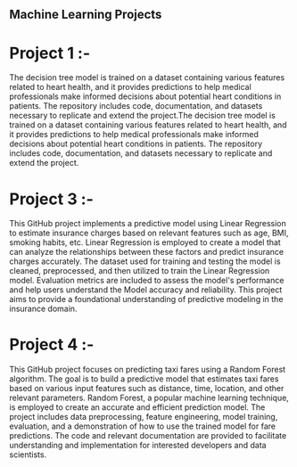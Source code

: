 ## Machine Learning Projects
# Project 1 :-
The decision tree model is trained on a dataset containing various features related to heart health, and it provides predictions to help medical professionals make informed decisions about potential heart conditions in patients. The repository includes code, documentation, and datasets necessary to replicate and extend the project.The decision tree model is trained on a dataset containing various features related to heart health, and it provides predictions to help medical professionals make informed decisions about potential heart conditions in patients. The repository includes code, documentation, and datasets necessary to replicate and extend the project.
# Project 3 :- 
This GitHub project implements a predictive model using Linear Regression to estimate insurance charges based on relevant features such as age, BMI, smoking habits, etc. Linear Regression is employed to create a model that can analyze the relationships between these factors and predict insurance charges accurately. The dataset used for training and testing the model is cleaned, preprocessed, and then utilized to train the Linear Regression model. Evaluation metrics are included to assess the model's performance and help users understand the Model accuracy and reliability. This project aims to provide a foundational understanding of predictive modeling in the insurance domain.
# Project 4 :-
This GitHub project focuses on predicting taxi fares using a Random Forest algorithm. The goal is to build a predictive model that estimates taxi fares based on various input features such as distance, time, location, and other relevant parameters. Random Forest, a popular machine learning technique, is employed to create an accurate and efficient prediction model. The project includes data preprocessing, feature engineering, model training, evaluation, and a demonstration of how to use the trained model for fare predictions. The code and relevant documentation are provided to facilitate understanding and implementation for interested developers and data scientists.
